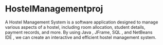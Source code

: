 # HostelManagementproj
A Hostel Management System is a software application  designed to manage various aspects of a hostel, including room allocation, student details, payment records, and more.  By using Java , JFrame, SQL , and NetBeans IDE , we can create an interactive and efficient hostel management system.
